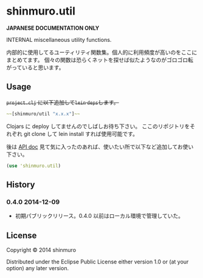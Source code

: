 shinmuro.util
================================================================================

**JAPANESE DOCUMENTATION ONLY**

INTERNAL miscellaneous utility functions.

内部的に使用してるユーティリティ関数集。個人的に利用頻度が高いのをここにまとめてます。
個々の関数は恐らくネットを探せば似たようなのがゴロゴロ転がっていると思います。

## Usage

~~``project.clj`` に以下追加して``lein`` ``deps``します。~~
```clojure
~~[shinmuro/util "x.x.x"]~~
```

Clojars に deploy してませんのでしばしお待ち下さい。
ここのリポジトリをそれぞれ git clone して lein install すれば使用可能です。

後は [API doc](http://shinmuro.github.io/util/doc/) 見て気に入ったのあれば、使いたい所で以下など追加してお使い下さい。
```clojure
(use 'shinmuro.util)
```

## History

### 0.4.0 2014-12-09
- 初期パブリックリリース。0.4.0 以前はローカル環境で管理していた。

## License

Copyright © 2014 shinmuro

Distributed under the Eclipse Public License either version 1.0 or (at your option) any later version.
